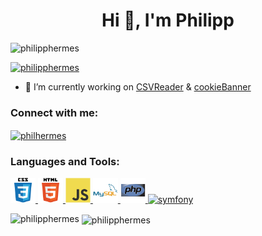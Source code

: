 <h1 align="center">Hi 👋, I'm Philipp</h1>
<p align="left"> <img src="https://komarev.com/ghpvc/?username=philipphermes&label=Profile%20views&color=0e75b6&style=flat" alt="philipphermes" /> </p>

<p align="left"> <a href="https://github.com/ryo-ma/github-profile-trophy"><img src="https://github-profile-trophy.vercel.app/?username=philipphermes" alt="philipphermes" /></a> </p>

- 🔭 I’m currently working on [CSVReader](https://github.com/philipphermes/CSVReader) & [cookieBanner](https://github.com/philipphermes/cookieBanner)

<h3 align="left">Connect with me:</h3>
<p align="left">
<a href="https://instagram.com/philhermes" target="blank"><img align="center" src="https://raw.githubusercontent.com/rahuldkjain/github-profile-readme-generator/master/src/images/icons/Social/instagram.svg" alt="philhermes" height="30" width="40" /></a>
</p>

<h3 align="left">Languages and Tools:</h3>
<p align="left"> <a href="https://www.w3schools.com/css/" target="_blank" rel="noreferrer"> <img src="https://raw.githubusercontent.com/devicons/devicon/master/icons/css3/css3-original-wordmark.svg" alt="css3" width="40" height="40"/> </a> <a href="https://www.w3.org/html/" target="_blank" rel="noreferrer"> <img src="https://raw.githubusercontent.com/devicons/devicon/master/icons/html5/html5-original-wordmark.svg" alt="html5" width="40" height="40"/> </a> <a href="https://developer.mozilla.org/en-US/docs/Web/JavaScript" target="_blank" rel="noreferrer"> <img src="https://raw.githubusercontent.com/devicons/devicon/master/icons/javascript/javascript-original.svg" alt="javascript" width="40" height="40"/> </a> <a href="https://www.mysql.com/" target="_blank" rel="noreferrer"> <img src="https://raw.githubusercontent.com/devicons/devicon/master/icons/mysql/mysql-original-wordmark.svg" alt="mysql" width="40" height="40"/> </a> <a href="https://www.php.net" target="_blank" rel="noreferrer"> <img src="https://raw.githubusercontent.com/devicons/devicon/master/icons/php/php-original.svg" alt="php" width="40" height="40"/> </a> <a href="https://symfony.com" target="_blank" rel="noreferrer"> <img src="https://symfony.com/logos/symfony_black_03.svg" alt="symfony" width="40" height="40"/> </a> </p>

<p><img align="left" src="https://github-readme-stats.vercel.app/api/top-langs?username=philipphermes&show_icons=true&locale=en&layout=compact" alt="philipphermes" /></p>

<p>&nbsp;<img align="center" src="https://github-readme-stats.vercel.app/api?username=philipphermes&show_icons=true&locale=en" alt="philipphermes" /></p>
